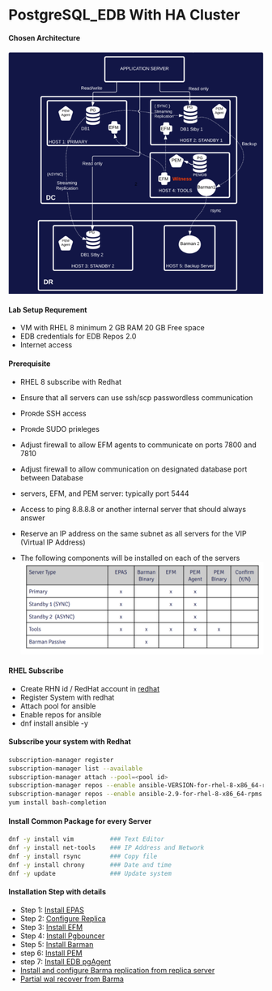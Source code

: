 # PostgreSQL_EDB With HA Cluster 

#### Chosen Architecture
![Architecture](ss/prereq_arch.png)

#### Lab Setup Requrement 
- VM with RHEL 8 minimum 2 GB RAM 20 GB Free space 
- EDB credentials for EDB Repos 2.0
- Internet access 

#### Prerequisite
- RHEL 8 subscribe with Redhat 
- Ensure that all servers can use ssh/scp passwordless communication
- Proʀde SSH access
- Proʀde SUDO priʀleges
- Adjust firewall to allow EFM agents to communicate on ports 7800 and 7810
- Adjust firewall to allow communication on designated database port between Database
- servers, EFM, and PEM server: typically port 5444
- Access to ping 8.8.8.8 or another internal server that should always answer
- Reserve an IP address on the same subnet as all servers for the VIP (Virtual IP Address)

- The following components will be installed on each of the servers
![Components](ss/prereq1.png)


#### RHEL Subscribe

-   Create RHN id / RedHat account in [redhat](https://www.redhat.com/)
-   Register System with redhat
-   Attach pool for ansible
-   Enable repos for ansible
-   dnf install ansible -y

#### Subscribe your system with Redhat
```sh
subscription-manager register
subscription-manager list --available
subscription-manager attach --pool=<pool id>
subscription-manager repos --enable ansible-VERSION-for-rhel-8-x86_64-rpms
subscription-manager repos --enable ansible-2.9-for-rhel-8-x86_64-rpms
yum install bash-completion
```
#### Install Common Package for every Server 
```sh
dnf -y install vim          ### Text Editor
dnf -y install net-tools    ### IP Address and Network 
dnf -y install rsync        ### Copy file 
dnf -y install chrony       ### Date and time 
dnf -y update               ### Update system 
```

#### Installation Step with details 
- Step 1: [Install EPAS](https://github.com/oralinnet/PostgreSQL_EDB/blob/main/Install/Install_EPAS.md)
- Step 2: [Configure Replica](https://github.com/oralinnet/PostgreSQL_EDB/blob/main/Install/EPAS_Replica.md)
- Step 3: [Install EFM](https://github.com/oralinnet/PostgreSQL_EDB/blob/main/Install/EFM_Install.md)
- Step 4: [Install Pgbouncer](https://github.com/oralinnet/PostgreSQL_EDB/blob/main/Install/EDB_Pgbouncer_Install.md)
- Step 5: [Install Barman](https://github.com/oralinnet/PostgreSQL_EDB/blob/main/Install/Barman_install.md)
- step 6: [Install PEM](https://github.com/oralinnet/PostgreSQL_EDB/blob/main/Install/EDB_PEM_Install.md)
- step 7: [Install EDB pgAgent](https://github.com/oralinnet/PostgreSQL_EDB/blob/main/Install/Install_EDB_pgAgent.md)
- [Install and configure Barma replication from replica server](https://github.com/oralinnet/PostgreSQL_EDB/blob/main/Install/Barman_stream_replication.md)
- [Partial wal recover from Barma](https://github.com/oralinnet/PostgreSQL_EDB/blob/main/Install/Barman_recover_partial_wal.md)